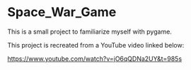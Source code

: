 # Space_War_Game

This is a small project to familiarize myself with pygame.

This project is recreated from a YouTube video linked below:

https://www.youtube.com/watch?v=jO6qQDNa2UY&t=985s

